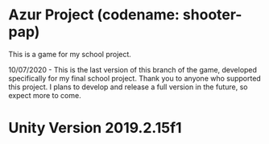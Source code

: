 # Azur Project (codename: shooter-pap)

This is a game for my school project.

10/07/2020 - This is the last version of this branch of the game, developed specifically for my final school project. Thank you to anyone who supported this project. I plans to develop and release a full version in the future, so expect more to come.

# Unity Version 2019.2.15f1

